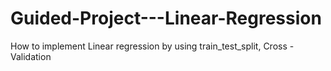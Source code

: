 # Guided-Project---Linear-Regression
How to implement Linear regression by using train_test_split, Cross -Validation
